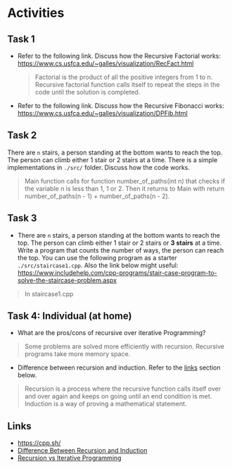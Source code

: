 # Activities

## Task 1

- Refer to the following link. Discuss how the
  Recursive Factorial works:
  https://www.cs.usfca.edu/~galles/visualization/RecFact.html
  
  > Factorial is the product of all the positive integers from 1 to n. Recursive factorial function calls itself to repeat the steps in the code until the solution is completed. 
 

- Refer to the following link. Discuss how the Recursive Fibonacci works:
  https://www.cs.usfca.edu/~galles/visualization/DPFib.html

 >

## Task 2

There are `n` stairs, a person standing at the bottom wants to reach the top. The person can climb either 1 stair or 2 stairs at a time. There is a simple implementations in `./src/` folder. Discuss how the code works.

> Main function calls for function number_of_paths(int n) that checks if the variable n is less than 1, 1 or 2. Then it returns to Main with return number_of_paths(n - 1) + number_of_paths(n - 2).

## Task 3

- There are `n` stairs, a person standing at the bottom wants to reach the top. The person can climb either 1 stair or 2 stairs or **3 stairs** at a time. Write a program that counts the number of ways, the person can reach the top. You can use the following program as a starter `./src/staircase1.cpp`. Also the link below might useful:
  https://www.includehelp.com/cpp-programs/stair-case-program-to-solve-the-staircase-problem.aspx

> In staircase1.cpp


## Task 4: Individual (at home)

- What are the pros/cons of recursive over iterative Programming?
> Some problems are solved more efficiently with recursion. Recursive programs take more memory space.

- Difference between recursion and induction. Refer to the [links](#links) section below.
> Recursion is a process where the recursive function calls itself over and over again and keeps on going until an end condition is met. Induction is a way of proving a mathematical statement. 


## Links

- https://cpp.sh/
- [Difference Between Recursion and Induction](https://www.geeksforgeeks.org/difference-between-recursion-and-induction/)
- [Recursion vs Iterative Programming](https://www.softwaretestinghelp.com/recursion-in-cpp/)
